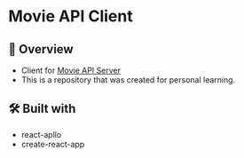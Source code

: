 # Movie API Client

## 👀 Overview

* Client for [Movie API Server](https://github.com/y0c/movie-ql)
* This is a repository that was created for personal learning.

## 🛠 Built with

* react-apllo
* create-react-app

